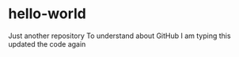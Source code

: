 # hello-world
Just another repository
To understand about GitHub I am typing this
updated the code again
